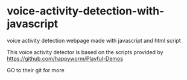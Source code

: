 # voice-activity-detection-with-javascript
voice activity detection webpage made with javascript and html script

This voice activity detector is based on the scripts provided by
https://github.com/happyworm/Playful-Demos

GO to their git for more
